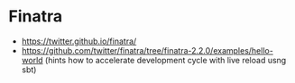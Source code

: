 # Finatra

- https://twitter.github.io/finatra/
- https://github.com/twitter/finatra/tree/finatra-2.2.0/examples/hello-world (hints how to accelerate development cycle with live reload usng sbt)

